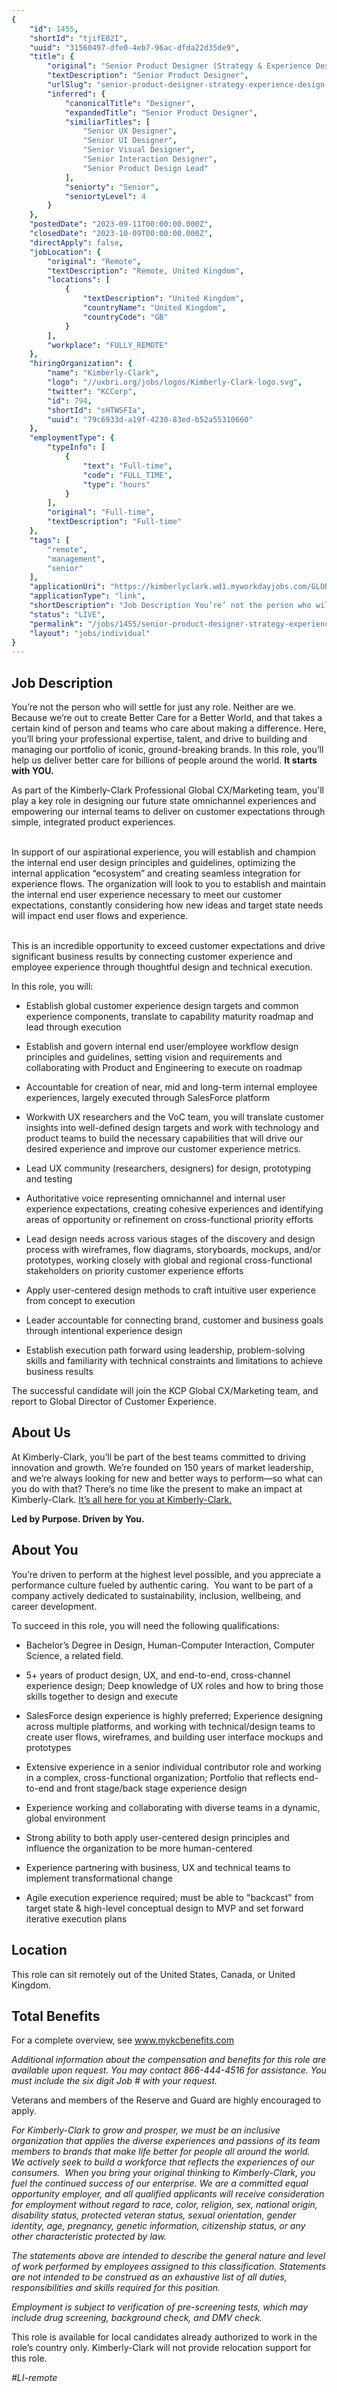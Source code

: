 ```yaml
---
{
	"id": 1455,
	"shortId": "tjifE02I",
	"uuid": "31560497-dfe0-4eb7-96ac-dfda22d35de9",
	"title": {
		"original": "Senior Product Designer (Strategy & Experience Design Lead)",
		"textDescription": "Senior Product Designer",
		"urlSlug": "senior-product-designer-strategy-experience-design-lead",
		"inferred": {
			"canonicalTitle": "Designer",
			"expandedTitle": "Senior Product Designer",
			"similiarTitles": [
				"Senior UX Designer",
				"Senior UI Designer",
				"Senior Visual Designer",
				"Senior Interaction Designer",
				"Senior Product Design Lead"
			],
			"seniorty": "Senior",
			"seniortyLevel": 4
		}
	},
	"postedDate": "2023-09-11T00:00:00.000Z",
	"closedDate": "2023-10-09T00:00:00.000Z",
	"directApply": false,
	"jobLocation": {
		"original": "Remote",
		"textDescription": "Remote, United Kingdom",
		"locations": [
			{
				"textDescription": "United Kingdom",
				"countryName": "United Kingdom",
				"countryCode": "GB"
			}
		],
		"workplace": "FULLY_REMOTE"
	},
	"hiringOrganization": {
		"name": "Kimberly-Clark",
		"logo": "//uxbri.org/jobs/logos/Kimberly-Clark-logo.svg",
		"twitter": "KCCorp",
		"id": 794,
		"shortId": "sHTWSFIa",
		"uuid": "79c6933d-a19f-4230-83ed-b52a55310660"
	},
	"employmentType": {
		"typeInfo": [
			{
				"text": "Full-time",
				"code": "FULL_TIME",
				"type": "hours"
			}
		],
		"original": "Full-time",
		"textDescription": "Full-time"
	},
	"tags": [
		"remote",
		"management",
		"senior"
	],
	"applicationUri": "https://kimberlyclark.wd1.myworkdayjobs.com/GLOBAL/job/USA-REMOTE/Senior-Product-Designer--Strategy---Experience-Design-Lead-_862103-1/apply",
	"applicationType": "link",
	"shortDescription": "Job Description You’re’ not the person who will settle for just any role. Neither are we. Because we’re’ out to create Better Care for a Better World, and that takes a certain kind of person and",
	"status": "LIVE",
	"permalink": "/jobs/1455/senior-product-designer-strategy-experience-design-lead",
	"layout": "jobs/individual"
}
---
```

<h2>Job Description</h2><p>You’re not the person who will settle for just any role. Neither are we. Because we’re out to create Better Care for a Better World, and that takes a certain kind of person and teams who care about making a difference. Here, you’ll bring your professional expertise, talent, and drive to building and managing our portfolio of iconic, ground-breaking brands. In this role, you’ll help us deliver better care for billions of people around the world. <strong>It starts with YOU.</strong></p><p>As part of the Kimberly-Clark Professional Global CX/Marketing team, you'll play a key role in designing our future state omnichannel experiences and empowering our internal teams to deliver on customer expectations through simple, integrated product experiences.</p><p><br>In support of our aspirational experience, you will establish and champion the internal end user design principles and guidelines, optimizing the internal application “ecosystem” and creating seamless integration for experience flows. The organization will look to you to establish and maintain the internal end user experience necessary to meet our customer expectations, constantly considering how new ideas and target state needs will impact end user flows and experience.</p><p><br>This is an incredible opportunity to exceed customer expectations and drive significant business results by connecting customer experience and employee experience through thoughtful design and technical execution.</p><p>In this role, you will:</p><ul><li><p>Establish global customer experience design targets and common experience components, translate to capability maturity roadmap and lead through execution</p></li><li><p>Establish and govern internal end user/employee workflow design principles and guidelines, setting vision and requirements and collaborating with Product and Engineering to execute on roadmap</p></li><li><p>Accountable for creation of near, mid and long-term internal employee experiences, largely executed through SalesForce platform</p></li><li><p>Workwith UX researchers and the VoC team, you will translate customer insights into well-defined design targets and work with technology and product teams to build the necessary capabilities that will drive our desired experience and improve our customer experience metrics.</p></li><li><p>Lead UX community (researchers, designers) for design, prototyping and testing</p></li><li><p>Authoritative voice representing omnichannel and internal user experience expectations, creating cohesive experiences and identifying areas of opportunity or refinement on cross-functional priority efforts</p></li><li><p>Lead design needs across various stages of the discovery and design process with wireframes, flow diagrams, storyboards, mockups, and/or prototypes, working closely with global and regional cross-functional stakeholders on priority customer experience efforts</p></li><li><p>Apply user-centered design methods to craft intuitive user experience from concept to execution</p></li><li><p>Leader accountable for connecting brand, customer and business goals through intentional experience design</p></li><li><p>Establish execution path forward using leadership, problem-solving skills and familiarity with technical constraints and limitations to achieve business results</p></li></ul><p>The successful candidate will join the KCP Global CX/Marketing team, and report to Global Director of Customer Experience.</p><h2>About Us</h2><p>At Kimberly-Clark, you’ll be part of the best teams committed to driving innovation and growth. We’re founded on 150 years of market leadership, and we’re always looking for new and better ways to perform—so what can you do with that? There’s no time like the present to make an impact at Kimberly-Clark. <a target="_blank" rel="noopener noreferrer nofollow" href="https://app.altrulabs.com/kcc/career_page">It’s all here for you at Kimberly-Clark.</a></p><p><strong>Led by Purpose. Driven by You.</strong></p><h2>About You</h2><p>You’re driven to perform at the highest level possible, and you appreciate a performance culture fueled by authentic caring.&nbsp; You want to be part of a company actively dedicated to sustainability, inclusion, wellbeing, and career development.</p><p>To succeed in this role, you will need the following qualifications:</p><ul><li><p>Bachelor’s Degree in Design, Human-Computer Interaction, Computer Science, a related field.</p></li><li><p>5+ years of product design, UX, and end-to-end, cross-channel experience design; Deep knowledge of UX roles and how to bring those skills together to design and execute</p></li><li><p>SalesForce design experience is highly preferred; Experience designing across multiple platforms, and working with technical/design teams to create user flows, wireframes, and building user interface mockups and prototypes</p></li><li><p>Extensive experience in a senior individual contributor role and working in a complex, cross-functional organization; Portfolio that reflects end-to-end and front stage/back stage experience design</p></li><li><p>Experience working and collaborating with diverse teams in a dynamic, global environment</p></li><li><p>Strong ability to both apply user-centered design principles and influence the organization to be more human-centered</p></li><li><p>Experience partnering with business, UX and technical teams to implement transformational change</p></li><li><p>Agile execution experience required; must be able to "backcast" from target state &amp; high-level conceptual design to MVP and set forward iterative execution plans</p></li></ul><h2>Location</h2><p>This role can sit remotely out of the United States, Canada, or United Kingdom.</p><h2>Total Benefits</h2><p>For a complete overview, see <a target="_blank" rel="noopener noreferrer nofollow" href="http://www.mykcbenefits.com">www.mykcbenefits.com</a></p><p><em>Additional information about the compensation and benefits for this role are available upon request. You may contact 866-444-4516&nbsp;for assistance.&nbsp;You must include the six digit Job # with your request.</em></p><p>Veterans and members of the Reserve and Guard are highly encouraged to apply.</p><p><em>For Kimberly-Clark to grow and prosper, we must be an inclusive organization that applies the diverse experiences and passions of its team members to brands that make life better for people all around the world.&nbsp; We actively seek to build a workforce that reflects the experiences of our consumers.&nbsp; When you bring your original thinking to Kimberly-Clark, you fuel the continued success of our enterprise. We are a committed equal opportunity employer, and all qualified applicants will receive consideration for employment without regard to race, color, religion, sex, national origin, disability status, protected veteran status, sexual orientation, gender identity, age, pregnancy, genetic information, citizenship status, or any other characteristic protected by law.</em></p><p><em>The statements above are intended to describe the general nature and level of work performed by employees assigned to this classification. Statements are not intended to be construed as an exhaustive list of all duties, responsibilities and skills required for this position.</em></p><p><em>Employment is subject to verification of pre-screening tests, which may include drug screening, background check, and DMV check.</em></p><p>This role is available for local candidates already authorized to work in the role’s country only. Kimberly-Clark will not provide relocation support for this role.</p><p><em>#LI-remote</em></p>
